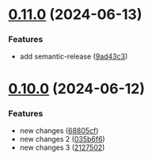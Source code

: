 # [0.11.0](https://github.com/onursabanoglu/new-version/compare/v0.10.0...v0.11.0) (2024-06-13)


### Features

* add semantic-release ([9ad43c3](https://github.com/onursabanoglu/new-version/commit/9ad43c364b65bb0bb89d69035189c0988af53491))

# [0.10.0](https://github.com/onursabanoglu/new-version/compare/v0.9.0...v0.10.0) (2024-06-12)


### Features

* new changes ([68805cf](https://github.com/onursabanoglu/new-version/commit/68805cf2ed0d502542cc64d0ee7dffbb49e39483))
* new changes 2 ([035b6f6](https://github.com/onursabanoglu/new-version/commit/035b6f6041cf1b2478e4556ea69133d9895dadb6))
* new changes 3 ([2127502](https://github.com/onursabanoglu/new-version/commit/2127502dff296c722cc9deb11343eb566d3cfacb))
